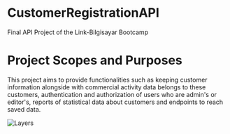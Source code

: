 # CustomerRegistrationAPI
Final API Project of the Link-Bilgisayar Bootcamp

# Project Scopes and Purposes
This project aims to provide functionalities such as keeping customer information alongside with commercial activity data belongs to these customers, authentication and authorization of users who are admin's or editor's, reports of statistical data about customers and endpoints to reach saved data.

![Layers](D:\Desktop\Patika\LINK-BOOTCAMP\BitirmeProjesi\1.png)
